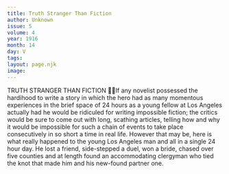 ```yaml
---
title: Truth Stranger Than Fiction
author: Unknown
issue: 5
volume: 4
year: 1916
month: 14
day: V
tags:
layout: page.njk
image:
---
```

TRUTH STRANGER THAN FICTION If any novelist possessed the hardihood to write a story in which the hero had as many momentous experiences in the brief space of 24 hours as a young fellow at Los Angeles actually had he would be ridiculed for writing impossible fiction; the critics would be sure to come out with long, scathing articles, telling how and why it would be impossible for such a chain of events to take place consecutively in so short a time in real life. However that may be, here is what really happened to the young Los Angeles man and all in a single 24 hour day. He lost a friend, side-stepped a duel, won a bride, chased over five counties and at length found an accommodating clergyman who tied the knot that made him and his new-found partner one. 

